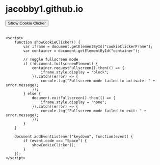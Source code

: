 # jacobby1.github.io
<html>
<head>
    <title>Show Cookie Clicker</title>
    <style>
        #cookieClickerFrame {
            width: 100%;
            height: 100%;
        }
    </style>
</head>
<body>
    <button onclick="showCookieClicker()">Show Cookie Clicker</button>
    <br><br>
    <div id="container">
        <iframe id="cookieClickerFrame" src="https://orteil.dashnet.org/cookieclicker/" style="display: none;"></iframe>
    </div>

    <script>
        function showCookieClicker() {
            var iframe = document.getElementById("cookieClickerFrame");
            var container = document.getElementById("container");

            // Toggle fullscreen mode
            if (!document.fullscreenElement) {
                container.requestFullscreen().then(() => {
                    iframe.style.display = "block";
                }).catch((error) => {
                    console.log("Fullscreen mode failed to activate: " + error.message);
                });
            } else {
                document.exitFullscreen().then(() => {
                    iframe.style.display = "none";
                }).catch((error) => {
                    console.log("Fullscreen mode failed to exit: " + error.message);
                });
            }
        }

        document.addEventListener("keydown", function(event) {
            if (event.code === "Space") {
                showCookieClicker();
            }
        });
    </script>
</body>
</html>
